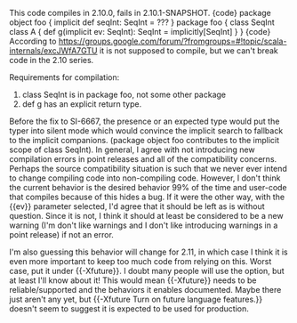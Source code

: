 This code compiles in 2.10.0, fails in 2.10.1-SNAPSHOT.
{code}
package object foo {
  implicit def seqInt: SeqInt = ???
}
package foo {
  class SeqInt
  class A { def g(implicit ev: SeqInt): SeqInt = implicitly[SeqInt] }
}
{code}
According to https://groups.google.com/forum/?fromgroups=#!topic/scala-internals/excJWfA7GTU it is not supposed to compile, but we can't break code in the 2.10 series.

Requirements for compilation:

1) class SeqInt is in package foo, not some other package
2) def g has an explicit return type.

Before the fix to SI-6667, the presence or an expected type would put the typer into silent mode which would convince the implicit search to fallback to the implicit companions. (package object foo contributes to the implicit scope of class SeqInt). 
In general, I agree with not introducing new compilation errors in point releases and all of the compatibility concerns.  Perhaps the source compatibility situation is such that we never ever intend to change compiling code into non-compiling code.  However, I don't think the current behavior is the desired behavior 99% of the time and user-code that compiles because of this hides a bug.  If it were the other way, with the {{ev}} parameter selected, I'd agree that it should be left as is without question.  Since it is not, I think it should at least be considered to be a new warning (I'm don't like warnings and I don't like introducing warnings in a point release) if not an error.

I'm also guessing this behavior will change for 2.11, in which case I think it is even more important to keep too much code from relying on this.  Worst case, put it under {{-Xfuture}}.  I doubt many people will use the option, but at least I'll know about it!  This would mean {{-Xfuture}} needs to be reliable/supported and the behaviors it enables documented.  Maybe there just aren't any yet, but {{-Xfuture  Turn on future language features.}} doesn't seem to suggest it is expected to be used for production.
